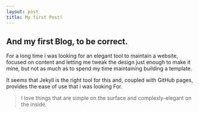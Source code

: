 ```yaml
---
layout: post
title: My first Post!
---
```

## And my first Blog, to be correct.

For a long time i was looking for an elegant tool to maintain a website, focused on content and letting me tweak the design just enough to make it mine, but not as much as to spend my time maintaining building a template.

It seems that Jekyll is the right tool for this and, coupled with GitHub pages, provides the ease of use that i was looking For.

>I love things that are simple on the surface and complexly-elegant on the inside. 

